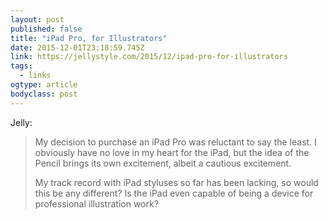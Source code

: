 ```yaml
---
layout: post 
published: false 
title: "iPad Pro, for Illustrators" 
date: 2015-12-01T23:18:59.745Z 
link: https://jellystyle.com/2015/12/ipad-pro-for-illustrators 
tags:
  - links
ogtype: article 
bodyclass: post 
---
```


Jelly:

> My decision to purchase an iPad Pro was reluctant to say the least. I obviously have no love in my heart for the iPad, but the idea of the Pencil brings its own excitement, albeit a cautious excitement. 
> 
> My track record with iPad styluses so far has been lacking, so would this be any different? Is the iPad even capable of being a device for professional illustration work?